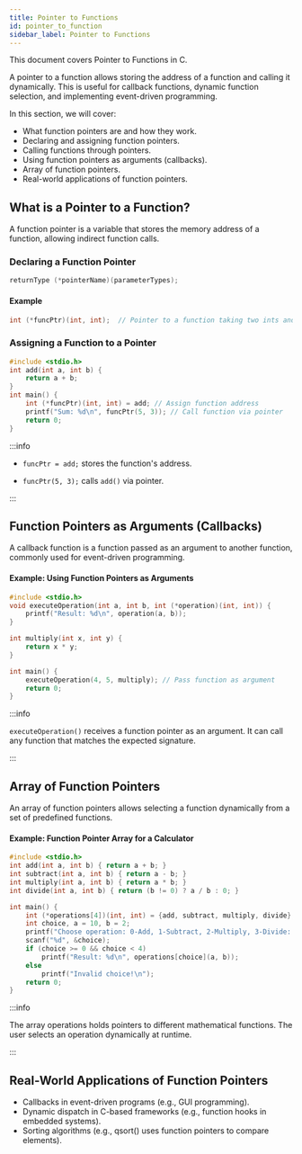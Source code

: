 ```yaml
---
title: Pointer to Functions
id: pointer_to_function
sidebar_label: Pointer to Functions
---
```


This document covers Pointer to Functions in C.

A pointer to a function allows storing the address of a function and calling it dynamically. This is useful for callback functions, dynamic function selection, and implementing event-driven programming.

In this section, we will cover:
- What function pointers are and how they work.
- Declaring and assigning function pointers.
- Calling functions through pointers.
- Using function pointers as arguments (callbacks).
- Array of function pointers.
- Real-world applications of function pointers.

## What is a Pointer to a Function?
A function pointer is a variable that stores the memory address of a function, allowing indirect function calls.

### Declaring a Function Pointer
```c
returnType (*pointerName)(parameterTypes);
```

#### Example
```c
int (*funcPtr)(int, int);  // Pointer to a function taking two ints and returning an int
```

### Assigning a Function to a Pointer
```c
#include <stdio.h>
int add(int a, int b) {
    return a + b;
}
int main() {
    int (*funcPtr)(int, int) = add; // Assign function address
    printf("Sum: %d\n", funcPtr(5, 3)); // Call function via pointer
    return 0;
}
```

:::info

- `funcPtr = add;` stores the function's address.

- `funcPtr(5, 3);` calls `add()` via pointer.

:::

## Function Pointers as Arguments (Callbacks)
A callback function is a function passed as an argument to another function, commonly used for event-driven programming.

#### Example: Using Function Pointers as Arguments
```c
#include <stdio.h>
void executeOperation(int a, int b, int (*operation)(int, int)) {
    printf("Result: %d\n", operation(a, b));
}

int multiply(int x, int y) {
    return x * y;
}

int main() {
    executeOperation(4, 5, multiply); // Pass function as argument
    return 0;
}
```

:::info

`executeOperation()` receives a function pointer as an argument. It can call any function that matches the expected signature.

:::

## Array of Function Pointers
An array of function pointers allows selecting a function dynamically from a set of predefined functions.

#### Example: Function Pointer Array for a Calculator
```c
#include <stdio.h>
int add(int a, int b) { return a + b; }
int subtract(int a, int b) { return a - b; }
int multiply(int a, int b) { return a * b; }
int divide(int a, int b) { return (b != 0) ? a / b : 0; }

int main() {
    int (*operations[4])(int, int) = {add, subtract, multiply, divide};
    int choice, a = 10, b = 2;
    printf("Choose operation: 0-Add, 1-Subtract, 2-Multiply, 3-Divide: ");
    scanf("%d", &choice);
    if (choice >= 0 && choice < 4)
        printf("Result: %d\n", operations[choice](a, b));
    else
        printf("Invalid choice!\n");
    return 0;
}
```

:::info

The array operations holds pointers to different mathematical functions. The user selects an operation dynamically at runtime.

:::

## Real-World Applications of Function Pointers
- Callbacks in event-driven programs (e.g., GUI programming).
- Dynamic dispatch in C-based frameworks (e.g., function hooks in embedded systems).
- Sorting algorithms (e.g., qsort() uses function pointers to compare elements).
